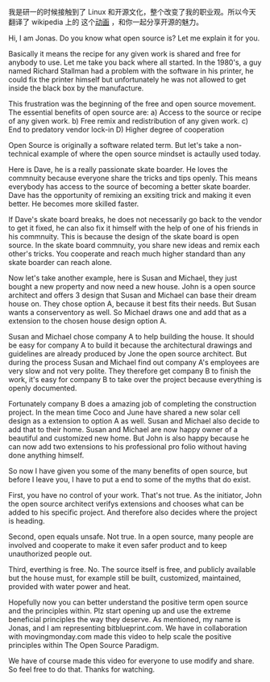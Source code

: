 我是研一的时候接触到了 Linux 和开源文化，整个改变了我的职业观。所以今天翻译了 wikipedia 上的
这个[动画](http://en.wikipedia.org/wiki/Open_source) ，和你一起分享开源的魅力。

Hi, I am Jonas. Do you know what open source is? Let me explain it for you.

Basically it means the recipe for any given work is shared and free for anybody to use.
Let me take you back where all started. In the 1980's, a guy named Richard Stallman had a
problem with the software in his printer, he could fix the printer himself but unfortunately
he was not allowed to get inside the black box by the manufacture.

This frustration was the beginning of the free and open source movement. The essential benefits
of open source are: a) Access to the source or recipe of any given work. b) Free remix and redistribution of any given work. c) End to predatory vendor lock-in D) Higher degree of cooperation

Open Source is originally a software related term. But let's take a non-technical example
of where the open source mindset is actaully used today.

Here is Dave, he is a really passionate skate boarder. He loves the commnuity because everyone
share the tricks and tips openly. This means everybody has access to the source of becoming
a better skate boarder. Dave has the opportunity of remixing an exsiting trick and making it
even better. He becomes more skilled faster.

If Dave's skate board breaks, he does not necessarily go back to the vendor to get it fixed,
he can also fix it himself with the help of one of his friends in his commnuity. This is because
the design of the skate board is open source. In the skate board commnuity, you share new ideas
and remix each other's tricks. You cooperate and reach much higher standard than any skate boarder
can reach alone.

Now let's take another example, here is Susan and Michael, they just bought a new property and now
need a new house. John  is a open source architect and offers 3 design that Susan and Michael can base
their dream house on. They chose option A, because it best fits their needs. But Susan wants a conserventory
as well. So Michael draws one and add that as a extension to the chosen house design option A.

Susan and Michael chose company A to help building the house. It should be easy for company A to build it
because the architectural drawings and guidelines are already produced by Jone the open source architect.
But during the process Susan and Michael find out company A's employees are very slow and not very polite.
They therefore get company B to finish the work, it's easy for company B to take over the project because
everything is openly documented.

Fortunately company B does a amazing job of completing the construction project. In the mean time Coco and June
have shared a new solar cell design as a extension to option A as well. Susan and Michael also decide to add that
to their home. Susan and Michael are now happy owner of a beautiful and customized new home. But John is also
happy because he can now add two extensions to his professional pro folio without having done anything himself.

So now I have given you some of the many benefits of open source, but before I leave you, I have to put a end to
some of the myths that do exist.

First, you have no control of your work. That's not true. As the initiator, John the open source architect
verifys extensions and chooses what can be added to his specific project. And therefore also decides where
the project is heading.

Second, open equals unsafe. Not true. In a open source, many people are involved and cooperate to make it
even safer product and to keep unauthorized people out.

Third, everthing is free. No. The source itself is free, and publicly available but the house must, for example
still be built, customized, maintained, provided with water power and heat.

Hopefully now you can better understand the positive term open source and the principles within. Plz start
opening up and use the extreme beneficial principles the way they deserve. As mentioned, my name is Jonas,
and I am representing  bitblueprint.com. We have in collaboration with movingmonday.com made this video to
help scale the positive principles within The Open Source Paradigm.

We have of course made this video for everyone to use modify and share. So feel free to do that. Thanks for watching.
